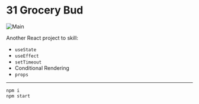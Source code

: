 # **31 Grocery Bud**

![Main](https://gpx.ge/challenge/js/img/31_grocery_bud.gif "image")

Another React project to skill:

- `useState`
- `useEffect`
- `setTimeout`
- Conditional Rendering
- `props`

---

```sh
npm i
npm start
```
